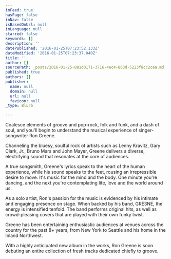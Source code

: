```yaml
---
inFeed: true
hasPage: false
inNav: false
isBasedOnUrl: null
inLanguage: null
starred: false
keywords: []
description: ''
datePublished: '2016-01-25T07:23:52.133Z'
dateModified: '2016-01-25T07:23:37.040Z'
title: ''
author: []
sourcePath: _posts/2016-01-25-881d0171-3716-4ec4-863d-5223f8cc2cea.md
published: true
authors: []
publisher:
  name: null
  domain: null
  url: null
  favicon: null
_type: Blurb

---
```

Coalesce elements of groove and pop-rock, folk and funk, and a dash of soul, and you'll begin to understand the musical experience of singer-songwriter Ron Greene.

Channeling the bluesy, soulful rock of artists such as Lenny Kravitz, Gary Clark, Jr., Bruno Mars and John Mayer, Greene delivers a diverse, electrifying sound that resonates at the core of audiences.

A true songsmith, Greene's lyrics speak to the heart of the human experience, while his sound speaks to the feet, rousing an irrepressible desire to move. It's music for the mind and the body. One minute you're dancing, and the next you're contemplating life, love and the world around us.

As a solo artist, Ron's passion for the music is evidenced by his intimate and engaging presence on stage. When backed by his band, GRE3NE, the energy is intensified tenfold. The band performs original hits, as well as crowd-pleasing covers that are played with their own funky twist.

Greene has been entertaining enthusiastic audiences at venues across the country for the past 8+ years, from New York to Seattle and his home in the Inland Northwest.

With a highly anticipated new album in the works, Ron Greene is soon debuting an entire collection of fresh tracks dedicated chiefly to groove.